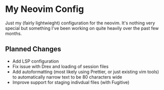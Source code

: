 # My Neovim Config

Just my (fairly lightwieght) configuration for the  neovim.
It's nothing very special but something I've been working on quite heavily 
over the past few months.


## Planned Changes
 - Add LSP configuration
 - Fix issue with Drex and loading of session files
 - Add autoformatting (most likely using Prettier, or just existing vim tools)
	to automatically narrow text to be 80 characters wide
 - Improve support for staging indivdual files (with Fugitive)
